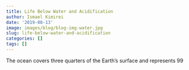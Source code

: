 ```yaml
---
title: Life Below Water and Acidification
author: Ismael Kimirei
date: '2019-08-13'
image: images/blog/blog-img-water.jpg
slug: life-below-water-and-acidification
categories: []
tags: []
---
```


The ocean covers three quarters of the Earth’s surface and represents 99
